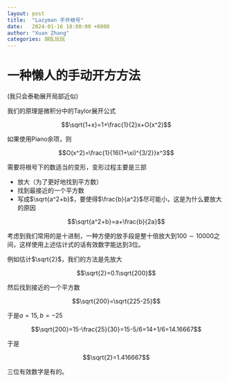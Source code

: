```yaml
---
layout: post
title:  "Lazyman 手开根号"
date:   2024-01-16 18:00:00 +0800
author: "Xuan Zhang"
categories: 胡乱玩玩
---
```


<head>
    <script src="https://cdn.mathjax.org/mathjax/latest/MathJax.js?config=TeX-AMS-MML_HTMLorMML" type="text/javascript"></script>
    <script type="text/x-mathjax-config">
        MathJax.Hub.Config({
            tex2jax: {
            skipTags: ['script', 'noscript', 'style', 'textarea', 'pre'],
            inlineMath: [['$','$']]
            }
        });
    </script>
</head>


# 一种懒人的手动开方方法

(我只会泰勒展开局部近似)

我们的原理是微积分中的Taylor展开公式

$$\sqrt{1+x}=1+\frac{1}{2}x+O(x^2)$$

如果使用Piano余项，则

$$O(x^2)=\frac{1}{16(1+\xi)^{3/2}}x^3$$

需要将根号下的数适当的变形，变形过程主要是三部

* 放大（为了更好地找到平方数）
* 找到最接近的一个平方数
* 写成$\sqrt{a^2+b}$，要使得$\frac{b}{a^2}$尽可能小，这是为什么要放大的原因

$$\sqrt{a^2+b}=a+\frac{b}{2a}$$

考虑到我们常用的是十进制，一种方便的放手段是整十倍放大到$100\sim10000$之间，这样使用上述估计式的话有效数字能达到3位。

例如估计$\sqrt{2}$，我们的方法是先放大

$$\sqrt{2}=0.1\sqrt{200}$$

然后找到接近的一个平方数

$$\sqrt{200}=\sqrt{225-25}$$

于是$a=15,b=-25$

$$\sqrt{200}=15-\frac{25}{30}=15-5/6=14+1/6=14.16667$$

于是

$$\sqrt{2}=1.416667$$

三位有效数字是有的。
